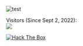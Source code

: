![test](https://github-readme-stats.vercel.app/api?username=aherd2985&show_icons=true&hide_border=false&theme=tokyonight&count_private=true&include_all_commits=true)

<p align="left"> 
  Visitors (Since Sept 2, 2022):<br>
  <img src="https://profile-counter.glitch.me/aherd2985/count.svg" />
</p>

<p align="left"> 
  <a href="https://tryhackme.com/p/technoHerder"><img src="https://tryhackme-badges.s3.amazonaws.com/technoHerder.png" alt="Hack The Box" /></a>
</p>
